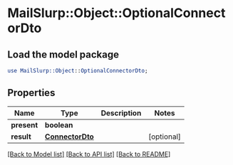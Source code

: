 # MailSlurp::Object::OptionalConnectorDto

## Load the model package
```perl
use MailSlurp::Object::OptionalConnectorDto;
```

## Properties
Name | Type | Description | Notes
------------ | ------------- | ------------- | -------------
**present** | **boolean** |  | 
**result** | [**ConnectorDto**](ConnectorDto) |  | [optional] 

[[Back to Model list]](../README#documentation-for-models) [[Back to API list]](../README#documentation-for-api-endpoints) [[Back to README]](../README)


